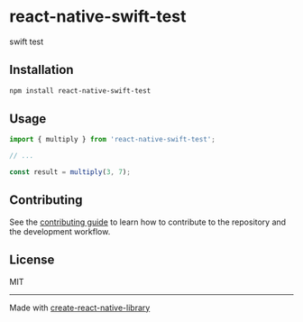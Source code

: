 # react-native-swift-test

swift test

## Installation

```sh
npm install react-native-swift-test
```

## Usage


```js
import { multiply } from 'react-native-swift-test';

// ...

const result = multiply(3, 7);
```


## Contributing

See the [contributing guide](CONTRIBUTING.md) to learn how to contribute to the repository and the development workflow.

## License

MIT

---

Made with [create-react-native-library](https://github.com/callstack/react-native-builder-bob)
